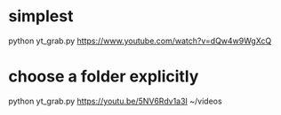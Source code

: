 # simplest
python yt_grab.py https://www.youtube.com/watch?v=dQw4w9WgXcQ

# choose a folder explicitly
python yt_grab.py https://youtu.be/5NV6Rdv1a3I  ~/videos
